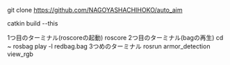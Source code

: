 git clone https://github.com/NAGOYASHACHIHOKO/auto_aim

catkin build --this

1つ目のターミナル(roscoreの起動)
roscore
2つ目のターミナル(bagの再生)
cd ~
rosbag play -l redbag.bag
3つめのターミナル
rosrun armor_detection view_rgb
